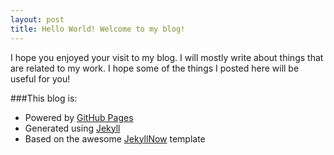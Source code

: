 ```yaml
---
layout: post
title: Hello World! Welcome to my blog!
---
```


I hope you enjoyed your visit to my blog.
I will mostly write about things that are related to my work.
I hope some of the things I posted here will be useful for you!

###This blog is:

- Powered by [GitHub Pages](https://pages.github.com/) 
- Generated using [Jekyll](http://jekyllrb.com/)
- Based on the awesome [JekyllNow](https://github.com/barryclark/jekyll-now) template